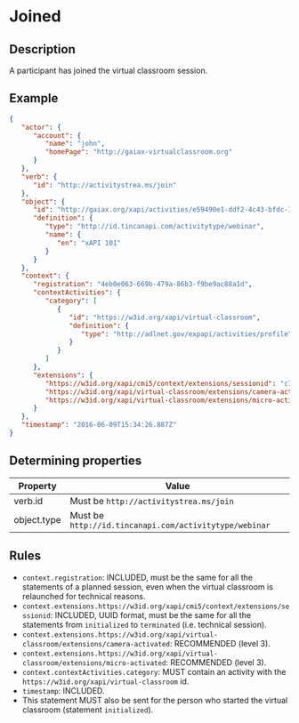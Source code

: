 # Joined

## Description

A participant has joined the virtual classroom session.

## Example

```json
{
   "actor": {
      "account": {
         "name": "john",
         "homePage": "http://gaiax-virtualclassroom.org"
      }
   },
   "verb": {
      "id": "http://activitystrea.ms/join"
   },
   "object": {
      "id": "http://gaiax.org/xapi/activities/e59490e1-ddf2-4c43-bfdc-14e274abc106",
      "definition": {
         "type": "http://id.tincanapi.com/activitytype/webinar",
         "name": {
            "en": "xAPI 101"
         }
      }
   },
   "context": {
      "registration": "4eb0e063-669b-479a-86b3-f9be9ac88a1d",
      "contextActivities": {
         "category": [
            {
               "id": "https://w3id.org/xapi/virtual-classroom",
               "definition": {
                  "type": "http://adlnet.gov/expapi/activities/profile"
               }
            }
         ]
      },
      "extensions": {
         "https://w3id.org/xapi/cmi5/context/extensions/sessionid": "c7b6f0a9-482c-4c03-acc1-548289126963",
         "https://w3id.org/xapi/virtual-classroom/extensions/camera-activated": true,
         "https://w3id.org/xapi/virtual-classroom/extensions/micro-activated": false
      }
   },
   "timestamp": "2016-06-09T15:34:26.887Z"
}
```

## Determining properties

| Property  | Value         |
|----------------|-----------------|
| verb.id | Must be `http://activitystrea.ms/join` |
| object.type | Must be `http://id.tincanapi.com/activitytype/webinar` |

## Rules

- `context.registration`: INCLUDED, must be the same for all the statements of a planned session, even when the virtual classroom is relaunched for technical reasons.
- `context.extensions.https://w3id.org/xapi/cmi5/context/extensions/sessionid`: INCLUDED, UUID format, must be the same for all the statements from `initialized` to `terminated` (i.e. technical session).
- `context.extensions.https://w3id.org/xapi/virtual-classroom/extensions/camera-activated`: RECOMMENDED (level 3).
- `context.extensions.https://w3id.org/xapi/virtual-classroom/extensions/micro-activated`: RECOMMENDED (level 3).
- `context.contextActivities.category`: MUST contain an activity with the `https://w3id.org/xapi/virtual-classroom` id.
- `timestamp`: INCLUDED.
- This statement MUST also be sent for the person who started the virtual classroom (statement `initialized`). 


